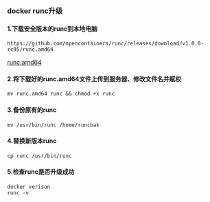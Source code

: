 ### docker runc升级

#### 1.下载安全版本的runc到本地电脑

```
https://github.com/opencontainers/runc/releases/download/v1.0.0-rc95/runc.amd64
```

 [runc.amd64](runc.amd64) 



#### 2.将下载好的runc.amd64文件上传到服务器、修改文件名并赋权

```
mv runc.amd64 runc && chmod +x runc
```



#### 3.备份原有的runc

```
mv /usr/bin/runc /home/runcbak
```



#### 4.替换新版本runc

```
cp runc /usr/bin/runc
```



#### 5.检查runc是否升级成功

```
docker verison
runc -v
```

